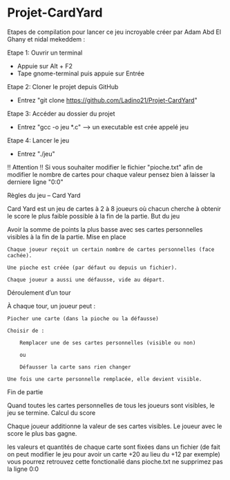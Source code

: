 # Projet-CardYard

Etapes de compilation pour lancer ce jeu incroyable créer par Adam Abd El Ghany et nidal mekeddem :

Etape 1: Ouvrir un terminal
- Appuie sur Alt + F2
- Tape gnome-terminal puis appuie sur Entrée

Etape 2: Cloner le projet depuis GitHub
- Entrez "git clone https://github.com/Ladino21/Projet-CardYard"

Etape 3: Accéder au dossier du projet
- Entrez "gcc -o jeu *.c"
--> un executable est crée appelé jeu

Etape 4: Lancer le jeu
- Entrez "./jeu"

!! Attention !! Si vous souhaiter modifier le fichier "pioche.txt" afin de modifier le nombre de cartes pour chaque valeur pensez bien à laisser la derniere ligne "0:0" 

Règles du jeu – Card Yard

Card Yard est un jeu de cartes à 2 à 8 joueurs où chacun cherche à obtenir le score le plus faible possible à la fin de la partie.
But du jeu

Avoir la somme de points la plus basse avec ses cartes personnelles visibles à la fin de la partie.
Mise en place

    Chaque joueur reçoit un certain nombre de cartes personnelles (face cachée).

    Une pioche est créée (par défaut ou depuis un fichier).

    Chaque joueur a aussi une défausse, vide au départ.

Déroulement d’un tour

À chaque tour, un joueur peut :

    Piocher une carte (dans la pioche ou la défausse)

    Choisir de :

        Remplacer une de ses cartes personnelles (visible ou non)

        ou

        Défausser la carte sans rien changer

    Une fois une carte personnelle remplacée, elle devient visible.

Fin de partie

Quand toutes les cartes personnelles de tous les joueurs sont visibles, le jeu se termine.
Calcul du score

Chaque joueur additionne la valeur de ses cartes visibles.
Le joueur avec le score le plus bas gagne.

les valeurs et quantités de chaque
 carte sont fixées dans un fichier (de fait on peut modifier le
 jeu pour avoir un carte +20 au lieu du +12 par exemple) 
 vous pourrez retrouvez cette fonctionalié dans pioche.txt ne supprimez pas la ligne 0:0
